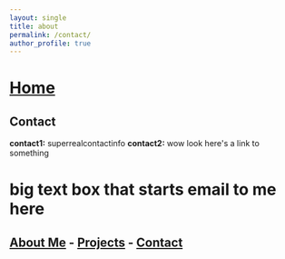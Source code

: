 ```yaml
---
layout: single
title: about
permalink: /contact/
author_profile: true
---
```

# [Home](/home/) 


## Contact
**contact1:** superrealcontactinfo
**contact2:** wow look here's a link to something


# big text box that starts email to me here

## [About Me](/about/) - [Projects](/projects/) - [Contact](/contact/)
